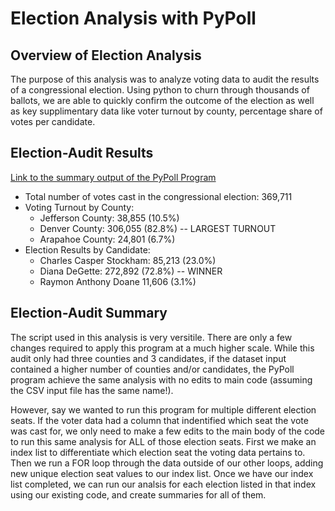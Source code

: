 # Election Analysis with PyPoll

## Overview of Election Analysis
The purpose of this analysis was to analyze voting data to audit the results of a congressional election. Using python to churn through thousands of ballots, we are able to quickly confirm the outcome of the election as well as key supplimentary data like voter turnout by county, percentage share of votes per candidate.  

## Election-Audit Results 
[Link to the summary output of the PyPoll Program](https://github.com/matthewprice-github/election-analysis/blob/main/election_analysis.txt)
- Total number of votes cast in the congressional election: 369,711
- Voting Turnout by County: 
  - Jefferson County: 38,855 (10.5%) 
  - Denver County: 306,055 (82.8%) -- LARGEST TURNOUT 
  - Arapahoe County: 24,801 (6.7%) 
- Election Results by Candidate: 
  - Charles Casper Stockham: 85,213 (23.0%) 
  - Diana DeGette: 272,892 (72.8%) -- WINNER 
  - Raymon Anthony Doane 11,606 (3.1%) 


##  Election-Audit Summary 
The script used in this analysis is very versitile. There are only a few changes required to apply this program at a much higher scale. While this audit only had three counties and 3 candidates, if the dataset input contained a higher number of counties and/or candidates, the PyPoll program achieve the same analysis with no edits to main code (assuming the CSV input file has the same name!).

However, say we wanted to run this program for multiple different election seats. If the voter data had a column that indentified which seat the vote was cast for, we only need to make a few edits to the main body of the code to run this same analysis for ALL of those election seats. First we make an index list to differentiate which election seat the voting data pertains to. Then we run a FOR loop through the data outside of our other loops, adding new unique election seat values to our index list. Once we have our index list completed, we can run our analsis for each election listed in that index using our existing code, and create summaries for all of them. 
